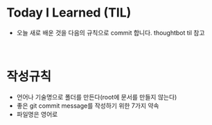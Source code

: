 # Today I Learned (TIL) 
- 오늘 새로 배운 것을 다음의 규칙으로 commit 합니다. thoughtbot til 참고
<br>

# 작성규칙
- 언어나 기술명으로 폴더를 만든다(root에 문서를 만들지 않는다)
- 좋은 git commit message를 작성하기 위한 7가지 약속
- 파일명은 영어로
